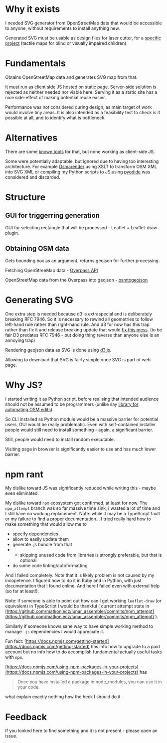 # Why it exists

I needed SVG generator from OpenStreetMap data that would be accessible to anyone, without requirements to install anything new.

Generated SVG must be usable as design files for laser cutter, for a [specific project](https://wiki.openstreetmap.org/wiki/Microgrants/Microgrants_2020/Proposal/Tactile_maps_for_blind_or_visually_impaired_children) (tactile maps for blind or visually impaired children).

# Fundamentals

Obtains OpenStreetMap data and generates SVG map from that.

It must run as client side JS hosted on static page. Server-side solution is rejected as neither needed nor viable here. Serving it as a static site has a nice side-effect of making potential reuse easier.

Performance was not considered during design, as main target of work would involve tiny areas. It is also intended as a feasibility test to check is it possible at all, and to identify what is bottleneck.

# Alternatives

There are some [known tools](https://wiki.openstreetmap.org/wiki/SVG) for that, but none working as client-side JS.

Some were potentially adaptable, but ignored due to having too interesting architecture. For example [Osmarender](https://wiki.openstreetmap.org/wiki/Osmarender/Convert_osm_data_from_OSM_file_to_an_SVG_image) using XSLT to transform OSM XML into SVG XML or compiling my Python scripts to JS using [pyodide](https://github.com/pyodide/pyodide) was considered and discarded.

# Structure

## GUI for triggerring generation

GUI for selecting rectangle that will be processed - Leaflet + Leaflet-draw plugin.

## Obtaining OSM data

Gets bounding box as an argument, returns geojson for further processing.

Fetching OpenStreeMap data - [Overpass API](https://wiki.openstreetmap.org/wiki/Overpass_API)

OpenStreetMap data from the Overpass into geojson - [osmtogeojson](http://tyrasd.github.io/osmtogeojson/)

# Generating SVG

One extra step is needed because d3 is extraspecial and is deliberately breaking RFC 7946. So it is necessary to rewind all geometries to follow left-hand rule rather than right-hand rule. And d3 for now has this trap rather than fix it and release breaking update that would [fix this mess](https://github.com/d3/d3-geo/pull/79#issuecomment-281031437). (to be fair D3 predates RFC 7946 - but doing thing reverse than anyone else is an annoying trap)

Rendering geojson data as SVG is done using [d3.js](https://d3js.org/).

Allowing to download that SVG is fairly simple once SVG is part of web page.

# Why JS?

I started writing it as Python script, before realising that intended audience should not be assumed to be programmers (unlike say [library for automating OSM edits](https://github.com/matkoniecz/osm_bot_abstraction_layer)).

So CLI installed as Python module would be a massive barrier for potential users, GUI would be really problematic. Even with self-contained installer people would still need to install something - again, a significant barrier.

Still, people would need to install random executable.

Visiting page in browser is significantly easier to use and has much lower barrier.

# npm rant

My dislike toward JS was significantly reduced while writing this - maybe even eliminated.

My dislike toward `npm` ecosystem got confirmed, at least for now. The `npm_attempt` branch was so far massive time sink, I wasted a lot of time and I still have no working replacement. Note: while it may be a TypeScript fault or my failure to find a proper documentation... I tried really hard how to make something that would allow me to

- specify dependencies
- allow to easily update them
- generate .js bundle from that
- - skipping unused code from libraries is strongly preferable, but that is optional
- do some code linting/autoformatting

And I failed completely. Note that it is likely problem is not caused by my incopetence. I figured how to do it in Ruby and in Python, with just documentation that I found online. And here I failed even with external help (so far at least!).

Note: if someone is able to point out how can I get working `leaflet-draw` (or equivalent) in TypeScript I would be thankful ( current attempt state in [https://github.com/matkoniecz/lunar_assembler/commits/npm_attempt](https://github.com/matkoniecz/lunar_assembler/commits/npm_attempt) ).

Similarly if someone knows sane way to have simple working method to manage `.js` dependencies I would appreciate it.

Fun fact: [https://docs.npmjs.com/getting-started](https://docs.npmjs.com/getting-started) has info how to upgrade to a paid account but no info how to do accomplish fundamental actually useful tasks with `npm`.

[https://docs.npmjs.com/using-npm-packages-in-your-projects](https://docs.npmjs.com/using-npm-packages-in-your-projects) has

> Once you have installed a package in node_modules, you can use it in your code.

what explain exactly nothing how the heck I should do it

# Feedback

If you looked here to find something and it is not present - please open an issue.
